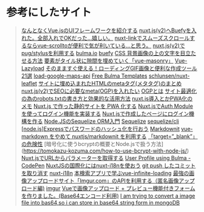 # 参考にしたサイト

> [なんとなくVue.jsのUIフレームワークを紹介する](https://qiita.com/yusuke_ten/items/4103f032dd0c6fbe5607)
> [nuxt.js(v2)へBuefyを入れた。全部入れでOKだった…嬉しい。](https://qiita.com/amishiro/items/eefc858539bc9af2a60a)
> [nuxt-linkでスムーズスクロールするならvue-scrolltoが便利で気が利いている…と思う。](https://qiita.com/amishiro/items/f70aca4797cd57bc51b5)
> [nuxt.js(v2)でpug/stylusを利用する](https://qiita.com/amishiro/items/38fe1b102d7e91a93ada)
> [bulma.io](https://bulma.io/)
> [buefy](https://buefy.org/)
> [CSS 背景画像の上の文字を目立たせる方法](https://nansystem.com/make-text-over-image-more-readable-with-css/)
> [要素がタイル状に隙間を埋めていく「vue-masonry」](https://www.kabanoki.net/5076/)
> [Vue-Lazyload](https://www.npmjs.com/package/vue-lazyload)
> [そのまますぐ使える！ローディングGIF画像と便利な作成ツール21選](https://ferret-plus.com/3878)
> [load-google-maps-api](https://www.npmjs.com/package/load-google-maps-api)
> [Free Bulma Templates](https://www.npmjs.com/package/load-google-maps-api)
> [schlunsen/nuxt-leaflet](https://github.com/schlunsen/nuxt-leaflet)
> [サイトに埋め込まれたHTMLのmetaタグ(メタタグ)のまとめ](https://qiita.com/imotoy/items/c805f3cbc2d09f396cb4)
> [nuxt.js(v2)でSEOに必要なmeta(OGP)を入れたい](https://qiita.com/amishiro/items/b7260116b282d2cf2756)
> [OGPとは](http://seoconsul.jp/term/ogp.php)
> [サイト最適化の為のrobots.txtの書き方と効果的な活用方法](https://bazubu.com/robots-txt-16678.html)
> [nuxt.js導入とかPWA化のメモ](https://qiita.com/ta-ke-no-bu/items/0db1c20e9b48c4f2c752)
> [Nuxt.js で作った静的サイトを PWA 化する](https://qiita.com/QUANON/items/880eaa43c1d2f55f5b4d)
> [Nuxt.jsでAuth Moduleを使ってログイン機能を実装する](https://qiita.com/itouuuuuuuuu/items/1dc6401022e0d771c757)
> [Nuxt.jsで作成したページにログイン機構を作る](https://k-masatany.hatenablog.com/entry/2017/12/25/000000)
> [Node.JSのSequelize ORM入門](https://qiita.com/markusveeyola/items/64875c9507d5fa32884e)
> [Sequelize](https://sequelize.org/master/class/lib/sequelize.js~Sequelize.html)
> [sequelize/cli](https://github.com/sequelize/cli)
> [[node.js]Expressでパスワードのハッシュ化を行おう](https://qiita.com/tatsumi44/items/83ac5c18f213e22ed322)
> [Markdownit](https://github.com/nuxt-community/modules/tree/master/packages/markdownit)
> [vue-markdown をやめて nuxtjs/markdownit を利用する](https://blog.nakamu.life/posts/vue-markdown-nuxtjs-markdownit)
> [「target=”_blank”」の危険性](https://www.1st-net.jp/blog/2019/03/03/%E3%80%8Ctarget_blank%E3%80%8D%E3%81%AE%E5%8D%B1%E9%99%BA%E6%80%A7/)
> [暗号化に使うbcryptの概要とNode.jsで扱う方法] (https://tomokazu-kozuma.com/how-to-use-bcrypt-with-node-js/)
> [Nuxt.jsでURLからパラメーターを取得する](https://qiita.com/dcp/items/22af4b7f8225e34e3d05)
> [User Profile using Bulma - CodePen](https://codepen.io/joeyxluca/pen/gXypOm)
> [NuxtJSの国際化にはnuxt-i18nを使おう](https://qiita.com/wildmouse/items/d08a6bf464ac3696c7b2) 
> [git push したコミットを取り消す](http://www-creators.com/archives/2020#_push)
> [nuxt-i18n](https://nuxt-community.github.io/nuxt-i18n/)
> [本検索アプリで学ぶvue-infinite-loading](https://qiita.com/ayapon/items/67954f011672ff150906)
> [最強の画像アップロードサイト「Imgur.com」のAPIを利用する（匿名画像アップロード編)](https://qiita.com/AKB428/items/a5f68a3288cc596975ae)
> [imgur](https://www.npmjs.com/package/imgur)
> [Vueで画像アップロード + プレビュー機能付きフォームを作りました。(Base64エンコード利用)](https://fujiten3.hatenablog.com/entry/2019/07/10/133132)
> [I am trying to convert a image file into bas64,so i can store in base64 string form in mongoDB](https://stackoverflow.com/questions/48762165/converting-image-file-into-base64-in-express-nodejs)

